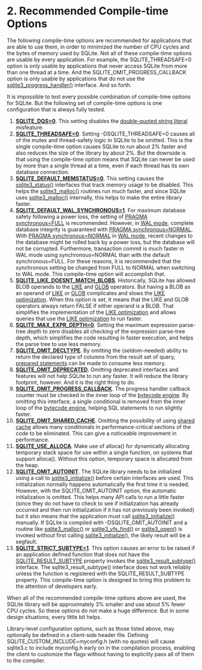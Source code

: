 # 2\. Recommended Compile\-time Options


The following compile\-time options are recommended for applications that
are able to use them, in order to minimized the number of CPU cycles and
the bytes of memory used by SQLite.
Not all of these compile\-time options are usable by every application.
For example, the SQLITE\_THREADSAFE\=0 option is only usable by applications
that never access SQLite from more than one thread at a time. And the
SQLITE\_OMIT\_PROGRESS\_CALLBACK option is only usable by applications that
do not use the [sqlite3\_progress\_handler()](c3ref/progress_handler.html) interface. And so forth.



It is impossible to test every possible combination of compile\-time
options for SQLite. But the following set of compile\-time options is
one configuration that is always fully tested.



1. **[SQLITE\_DQS\=0](compile.html#dqs)**.
This setting disables the [double\-quoted string literal](quirks.html#dblquote) misfeature.
2. **[SQLITE\_THREADSAFE\=0](compile.html#threadsafe)**.
Setting \-DSQLITE\_THREADSAFE\=0 causes all of the mutex and thread\-safety logic
in SQLite to be omitted. This is the single compile\-time option causes SQLite
to run about 2% faster and also reduces the size of the library by about 2%.
But the downside is that using the compile\-time option means that SQLite can never
be used by more than a single thread at a time, even if each thread has its own
database connection.
3. **[SQLITE\_DEFAULT\_MEMSTATUS\=0](compile.html#default_memstatus)**.
This setting causes the [sqlite3\_status()](c3ref/status.html) interfaces that track memory usage
to be disabled. This helps the [sqlite3\_malloc()](c3ref/free.html) routines run much faster,
and since SQLite uses [sqlite3\_malloc()](c3ref/free.html) internally, this helps to make the
entire library faster.
4. **[SQLITE\_DEFAULT\_WAL\_SYNCHRONOUS\=1](compile.html#default_wal_synchronous)**.
For maximum database safety following a power loss, the setting of
[PRAGMA synchronous\=FULL](pragma.html#pragma_synchronous) is recommended. However, in [WAL mode](wal.html), complete
database integrity is guaranteed with [PRAGMA synchronous\=NORMAL](pragma.html#pragma_synchronous). With
[PRAGMA synchronous\=NORMAL](pragma.html#pragma_synchronous) in [WAL mode](wal.html), recent changes to the database might
be rolled back by a power loss, but the database will not be corrupted.
Furthermore, transaction commit is much faster in WAL mode using
synchronous\=NORMAL than with the default synchronous\=FULL. For these
reasons, it is recommended that the synchronous setting be changed from
FULL to NORMAL when switching to WAL mode. This compile\-time option will
accomplish that.
5. **[SQLITE\_LIKE\_DOESNT\_MATCH\_BLOBS](compile.html#like_doesnt_match_blobs)**.
Historically, SQLite has allowed BLOB operands to the [LIKE](lang_expr.html#like) and [GLOB](lang_expr.html#glob)
operators. But having a BLOB as an operand of [LIKE](lang_expr.html#like) or [GLOB](lang_expr.html#glob) complicates
and slows the [LIKE optimization](optoverview.html#like_opt). When this option is set, it means that
the LIKE and GLOB operators always return FALSE if either operand is a BLOB.
That simplifies the implementation of the [LIKE optimization](optoverview.html#like_opt) and allows
queries that use the [LIKE optimization](optoverview.html#like_opt) to run faster.
6. **[SQLITE\_MAX\_EXPR\_DEPTH\=0](limits.html#max_expr_depth)**.
Setting the maximum expression parse\-tree depth to zero disables all checking
of the expression parse\-tree depth, which simplifies the code resulting in
faster execution, and helps the parse tree to use less memory.
7. **[SQLITE\_OMIT\_DECLTYPE](compile.html#omit_decltype)**.
By omitting the (seldom\-needed) ability to return the declared type of
columns from the result set of query, [prepared statements](c3ref/stmt.html) can be made
to consume less memory.
8. **[SQLITE\_OMIT\_DEPRECATED](compile.html#omit_deprecated)**.
Omitting deprecated interfaces and features will not help SQLite to
run any faster. It will reduce the library footprint, however. And
it is the right thing to do.
9. **[SQLITE\_OMIT\_PROGRESS\_CALLBACK](compile.html#omit_progress_callback)**.
The progress handler callback counter must be checked in the inner loop
of the [bytecode engine](opcode.html). By omitting this interface, a single conditional
is removed from the inner loop of the [bytecode engine](opcode.html), helping SQL statements
to run slightly faster.
10. **[SQLITE\_OMIT\_SHARED\_CACHE](compile.html#omit_shared_cache)**.
Omitting the possibility of using [shared cache](sharedcache.html) allows many conditionals
in performance\-critical sections of the code to be eliminated. This can
give a noticeable improvement in performance.
11. **[SQLITE\_USE\_ALLOCA](compile.html#use_alloca)**.
Make use of alloca() for dynamically allocating temporary stack space for
use within a single function, on systems that support alloca(). Without
this option, temporary space is allocated from the heap.
12. **[SQLITE\_OMIT\_AUTOINIT](compile.html#omit_autoinit)**.
The SQLite library needs to be initialized using a call to
[sqlite3\_initialize()](c3ref/initialize.html) before certain interfaces are used.
This initialization normally happens automatically the first time
it is needed. However, with the SQLITE\_OMIT\_AUTOINIT option, the automatic
initialization is omitted. This helps many API calls to run a little faster
(since they do not have to check to see if initialization has already occurred
and then run initialization if it has not previously been invoked) but it
also means that the application must call [sqlite3\_initialize()](c3ref/initialize.html) manually.
If SQLite is compiled with \-DSQLITE\_OMIT\_AUTOINIT and a routine like
[sqlite3\_malloc()](c3ref/free.html) or [sqlite3\_vfs\_find()](c3ref/vfs_find.html) or [sqlite3\_open()](c3ref/open.html) is invoked
without first calling [sqlite3\_initialize()](c3ref/initialize.html), the likely result will be
a segfault.
13. **[SQLITE\_STRICT\_SUBTYPE\=1](compile.html#strict_subtype)**.
This option causes an error to be raised if an application defined
function that does not have the [SQLITE\_RESULT\_SUBTYPE](c3ref/c_deterministic.html#sqliteresultsubtype) property
invokes the [sqlite3\_result\_subtype()](c3ref/result_subtype.html) interface. The sqlite3\_result\_subtype()
interface does not work reliably unless the function is registered
with the SQLITE\_RESULT\_SUBTYPE property. This compile\-time option
is designed to bring this problem to the attention of developers
early.


When all of the recommended compile\-time options above are used,
the SQLite library will be approximately 3% smaller and use about 5% fewer
CPU cycles. So these options do not make a huge difference. But in
some design situations, every little bit helps.



Library\-level configuration options, such as those listed above,
may optionally be defined in a client\-side header file. Defining
SQLITE\_CUSTOM\_INCLUDE\=myconfig.h (with no quotes) will cause sqlite3\.c
to include myconfig.h early on in the compilation process, enabling
the client to customize the flags without having to explicitly pass
all of them to the compiler.




